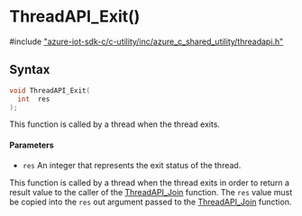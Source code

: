 # ThreadAPI_Exit()

\#include ["azure-iot-sdk-c/c-utility/inc/azure_c_shared_utility/threadapi.h"](../iot-c-ref-threadapi-h.md)  

## Syntax

```C
void ThreadAPI_Exit(
  int  res
);

```

This function is called by a thread when the thread exits.

#### Parameters
* `res` An integer that represents the exit status of the thread.

This function is called by a thread when the thread exits in order to return a result value to the caller of the [ThreadAPI_Join](#threadapi_8h_1aa80bce4748cbe10f4b726f2ea3168609) function. The `res` value must be copied into the `res` out argument passed to the [ThreadAPI_Join](#threadapi_8h_1aa80bce4748cbe10f4b726f2ea3168609) function.

